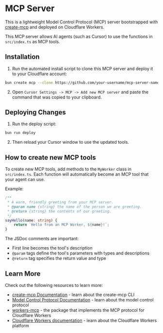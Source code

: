 # MCP Server

This is a lightweight Model Control Protocol (MCP) server bootstrapped with [create-mcp](https://github.com/zueai/create-mcp) and deployed on Cloudflare Workers.

This MCP server allows AI agents (such as Cursor) to use the functions in `src/index.ts` as MCP tools.

## Installation

1. Run the automated install script to clone this MCP server and deploy it to your Cloudflare account:

```bash
bun create mcp --clone https://github.com/your-username/mcp-server-name
```

2. Open `Cursor Settings -> MCP -> Add new MCP server` and paste the command that was copied to your clipboard.

## Deploying Changes

1. Run the deploy script:

```bash
bun run deploy
```

2. Then reload your Cursor window to use the updated tools.

## How to create new MCP tools

To create new MCP tools, add methods to the `MyWorker` class in `src/index.ts`. Each function will automatically become an MCP tool that your agent can use.

Example:

```typescript
/**
 * A warm, friendly greeting from your MCP server.
 * @param name {string} the name of the person we are greeting.
 * @return {string} the contents of our greeting.
 */
sayHello(name: string) {
    return `Hello from an MCP Worker, ${name}!`;
}
```

The JSDoc comments are important:

- First line becomes the tool's description
- `@param` tags define the tool's parameters with types and descriptions
- `@return` tag specifies the return value and type

## Learn More

Check out the following resources to learn more:

- [create-mcp Documentation](https://github.com/zueai/create-mcp) - learn about the create-mcp CLI
- [Model Control Protocol Documentation](https://modelcontextprotocol.io) - learn about the model control protocol
- [workers-mcp](https://github.com/zueai/workers-mcp) - the package that implements the MCP protocol for Cloudflare Workers
- [Cloudflare Workers documentation](https://developers.cloudflare.com/workers/) - learn about the Cloudflare Workers platform
